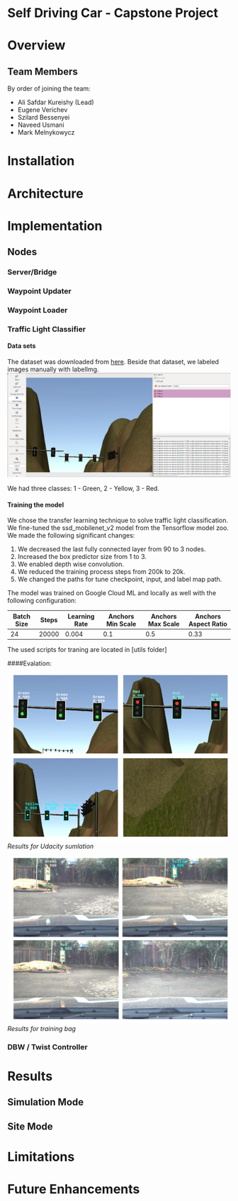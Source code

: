 # Self Driving Car - Capstone Project



# Overview

## Team Members

By order of joining the team:
- Ali Safdar Kureishy (Lead)
- Eugene Verichev
- Szilard Bessenyei
- Naveed Usmani
- Mark Melnykowycz


# Installation


# Architecture


# Implementation

## Nodes

### Server/Bridge

### Waypoint Updater

### Waypoint Loader

### Traffic Light Classifier

#### Data sets

The dataset was downloaded from [here](dataset_link). Beside that dataset, we labeled images manually with labelImg.
![labelImg](imgs/labeling.png)

We had three classes: 1 - Green, 2 - Yellow, 3 - Red.

#### Training the model
We chose the transfer learning technique to solve traffic light classification. We fine-tuned the ssd_mobilenet_v2 model from the Tensorflow model zoo. We made the following significant changes:
1. We decreased the last fully connected layer from 90 to 3 nodes.
2. Increased the box predictor size from 1 to 3.
3. We enabled depth wise convolution.
4. We reduced the training process steps from 200k to 20k.
5.  We changed the paths for tune checkpoint, input, and label map path.

The model was trained on Google Cloud ML and locally as well with the following configuration:

|Batch Size |Steps |Learning Rate |Anchors Min Scale |Anchors Max Scale |Anchors Aspect Ratio |
|---	    |---   |---	          |---	             |---	            |---                  |
|24         |20000 |0.004         |0.1               |0.5               |0.33                 |

The used scripts for traning are located in [utils folder]

####Evalation:

![Simulation results](imgs/combine_sim.jpg)
*Results for Udacity sumlation*

![Training bag results](imgs/combine_valid.jpg)
*Results for training bag*

### DBW / Twist Controller

# Results

## Simulation Mode

## Site Mode

# Limitations

# Future Enhancements
